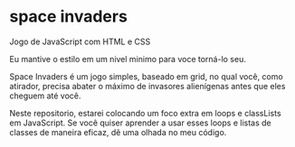 
# space invaders 

Jogo de JavaScript com HTML e CSS


Eu mantive o estilo em um nivel minimo para voce torná-lo seu. 

Space Invaders é um jogo simples, baseado em grid, no qual você, como atirador, precisa abater o máximo de invasores alienígenas antes que eles cheguem até você.

Neste repositorio, estarei colocando um foco extra em loops e classLists em JavaScript. Se você quiser aprender a usar esses loops e listas de classes de maneira eficaz, dê uma olhada no meu código.



